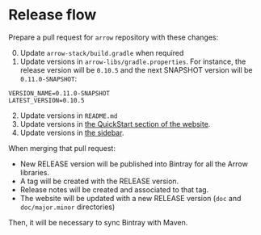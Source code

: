 # Release flow

Prepare a pull request for `arrow` repository with these changes:

0. Update `arrow-stack/build.gradle` when required
1. Update versions in `arrow-libs/gradle.properties`. For instance, the release version will be `0.10.5` and the next SNAPSHOT version will be `0.11.0-SNAPSHOT`:
```
VERSION_NAME=0.11.0-SNAPSHOT
LATEST_VERSION=0.10.5
```
2. Update versions in `README.md`
3. Update versions in [the QuickStart section of the website](arrow-docs/docs/quickstart/setup/README.md).
4. Update versions in [the sidebar](arrow-site/docs/_data/doc-versions.yml).

When merging that pull request:

* New RELEASE version will be published into Bintray for all the Arrow libraries.
* A tag will be created with the RELEASE version.
* Release notes will be created and associated to that tag.
* The website will be updated with a new RELEASE version (`doc` and `doc/major.minor` directories)

Then, it will be necessary to sync Bintray with Maven.
